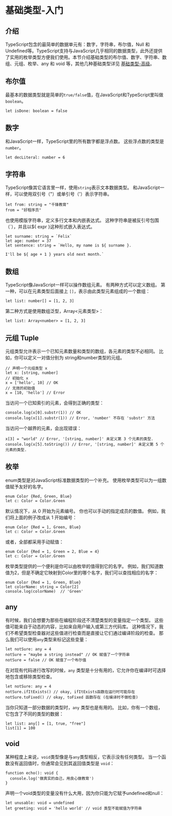 # 基础类型-入门
## 介绍
TypeScript包含的最简单的数据单元有：数字，字符串，布尔值，Null 和 Undefined等。TypeScript支持与JavaScript几乎相同的数据类型，此外还提供了实用的枚举类型方便我们使用。本节介绍基础类型的布尔值、数字、字符串、数组、元组、枚举、any 和 void 等，其他几种基础类型详见 [基础类型-高级](/advanced/basic-types.html)。

## 布尔值
最基本的数据类型就是简单的`true/false`值，在JavaScript和TypeScript里叫做`boolean`。
```
let isDone: boolean = false
```

## 数字
和JavaScript一样，TypeScript里的所有数字都是浮点数。 这些浮点数的类型是`number`。 
```
let decLiteral: number = 6
```

## 字符串
TypeScript像其它语言里一样，使用`string`表示文本数据类型。 和JavaScript一样，可以使用双引号（"）或单引号（'）表示字符串。
```
let from: string = "千锋教育"
from = "好程序员"
```

也使用模版字符串，定义多行文本和内嵌表达式。 这种字符串是被反引号包围（`），并且以${ expr }这种形式嵌入表达式。

```
let surname: string = `Felix`
let age: number = 37
let sentence: string = `Hello, my name is ${ surname }.

I'll be ${ age + 1 } years old next month.`
```

## 数组
TypeScript像JavaScript一样可以操作数组元素。 有两种方式可以定义数组。 第一种，可以在元素类型后面接上 `[]`，表示由此类型元素组成的一个数组：
```
let list: number[] = [1, 2, 3]
```
第二种方式是使用数组泛型，Array<元素类型>：
```
let list: Array<number> = [1, 2, 3]
```

## 元组 Tuple
元组类型允许表示一个已知元素数量和类型的数组，各元素的类型不必相同。 比如，你可以定义一对值分别为 string和number类型的元组。
```
// 声明一个元组类型 x
let x: [string, number]
// 初始化 x
x = ['hello', 10] // OK
// 无效的初始值
x = [10, 'hello'] // Error
```
当访问一个已知索引的元素，会得到正确的类型：
```
console.log(x[0].substr(1)) // OK
console.log(x[1].substr(1)) // Error, 'number' 不存在 'substr' 方法
```
当访问一个越界的元素，会出现错误：
```
x[3] = "world" // Error, '[string, number]' 未定义第 3 个元素的类型.
console.log(x[5].toString()) // Error, '[string, number]' 未定义第 5 个元素的类型.
```

## 枚举
enum类型是对JavaScript标准数据类型的一个补充。 使用枚举类型可以为一组数值赋予友好的名字。
```
enum Color {Red, Green, Blue}
let c: Color = Color.Green
```

默认情况下，从 0 开始为元素编号。 你也可以手动的指定成员的数值。 例如，我们将上面的例子改成从 1 开始编号：
```
enum Color {Red = 1, Green, Blue}
let c: Color = Color.Green
```

或者，全部都采用手动赋值：
```
enum Color {Red = 1, Green = 2, Blue = 4}
let c: Color = Color.Green
```

枚举类型提供的一个便利是你可以由枚举的值得到它的名字。 例如，我们知道数值为2，但是不确定它映射到Color里的哪个名字，我们可以查找相应的名字：
```
enum Color {Red = 1, Green, Blue}
let colorName: string = Color[2]
console.log(colorName)  // 'Green'
```

## any
有时候，我们会想要为那些在编程阶段还不清楚类型的变量指定一个类型。 这些值可能来自于动态的内容，比如来自用户输入或第三方代码库。 这种情况下，我们不希望类型检查器对这些值进行检查而是直接让它们通过编译阶段的检查。 那么我们可以使用`any`类型来标记这些变量：
```
let notSure: any = 4
notSure = "maybe a string instead" // OK 赋值了一个字符串
notSure = false // OK 赋值了一个布尔值
```

在对现有代码进行改写的时候，`any` 类型是十分有用的，它允许你在编译时可选择地包含或移除类型检查。
```
let notSure: any = 4
notSure.ifItExists() // okay, ifItExists函数在运行时可能存在
notSure.toFixed() // okay, toFixed 函数存在 (在编译时不做检查)
```

当你只知道一部分数据的类型时，`any` 类型也是有用的。 比如，你有一个数组，它包含了不同的类型的数据：
```
let list: any[] = [1, true, "free"]
list[1] = 100
```

## void
某种程度上来说，`void`类型像是与`any`类型相反，它表示没有任何类型。 当一个函数没有返回值时，你通常会见到其返回值类型是 `void`：
```
function echo(): void {
  console.log('做真实的自己，用良心做教育')
}
```
声明一个void类型的变量没有什么大用，因为你只能为它赋予undefined和null：
```
let unusable: void = undefined
let greeting: void = 'hello world' // void 类型不能赋值为字符串
```
